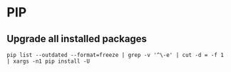 # PIP

## Upgrade all installed packages
    pip list --outdated --format=freeze | grep -v '^\-e' | cut -d = -f 1  | xargs -n1 pip install -U
